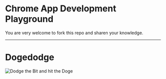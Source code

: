 Chrome App Development Playground
=================================

You are very welcome to fork this repo
and sharen your knowledge.

* * *

Dogedodge
=========

![Dodge the Bit and hit the Doge](http://i.imgur.com/sNZJQ8j.png)
